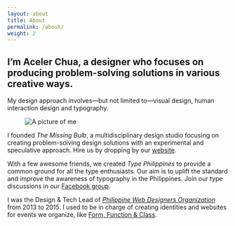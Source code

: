 ```yaml
---
layout: about
title: About
permalink: /about/
weight: 2
---
```


## I’m Aceler Chua, a designer who focuses on producing problem-solving solutions in various creative ways.

My design approach involves—but not limited to—visual design, human interaction design and typography.

<figure class="bigprofile">
	<img src="{{ site.url }}/assets/fullpic-bw-2016.png" alt="A picture of me">
</figure>

I founded *The Missing Bulb*, a multidisciplinary design studio focusing on creating problem-solving design solutions with an experimental and speculative approach. Hire us by dropping by our [website](http://themissingbulb.com).

With a few awesome friends, we created *Type Philippines* to provide a common ground for all the type enthusiasts. Our aim is to uplift the standard and improve the awareness of typography in the Philippines. Join our type discussions in our [Facebook group](https://www.facebook.com/groups/typeph/).

I was the Design & Tech Lead of *[Philippine Web Designers Organization](http://pwdo.org)* from 2013 to 2015. I used to be in charge of creating identities and websites for events we organize, like [Form, Function & Class](http://formfunctionclass.com).